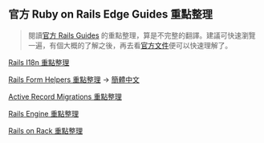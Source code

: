 ## 官方 Ruby on Rails Edge Guides 重點整理

> 閱讀[官方 Rails Guides][edge] 的重點整理，算是不完整的翻譯。建議可快速瀏覽一遍，有個大概的了解之後，再去看[官方文件][edge]便可以快速理解了。

[Rails I18n 重點整理](/guides/edge-translation/i18n-zh_TW.md)

[Rails Form Helpers 重點整理](/guides/edge-translation/form-helpers-zh_TW.md) → [簡體中文](/guides/edge-translation/form-helpers-zh_CN.md)

[Active Record Migrations 重點整理](/guides/edge-translation/migrations-zh_TW.md)

[Rails Engine 重點整理](/guides/edge-translation/engines-zh_TW.md)

[Rails on Rack 重點整理](/guides/edge-translation/rails-on-rack-zh_TW.md)

[edge]: http://edgeguides.rubyonrails.org